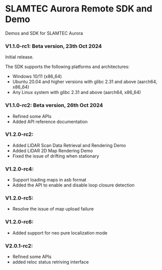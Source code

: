 # SLAMTEC Aurora Remote SDK and Demo
Demos and SDK for SLAMTEC Aurora

### V1.1.0-rc1: Beta version, 23th Oct 2024
Initial release. 

The SDK supports the following platforms and architectures:
- Windows 10/11 (x86_64)
- Ubuntu 20.04 and higher versions with glibc 2.31 and above (aarch64, x86_64)
- Any Linux system with glibc 2.31 and above (aarch64, x86_64)

### V1.1.0-rc2: Beta version, 26th Oct 2024
- Refined some APIs
- Added API reference documentation


### V1.2.0-rc2:
- Added LIDAR Scan Data Retrieval and Rendering Demo
- Added LIDAR 2D Map Rendering Demo
- Fixed the issue of drifting when stationary

### V1.2.0-rc4:
- Support loading maps in asb format
- Added the API to enable and disable loop closure detection

### V1.2.0-rc5:

- Resolve the issue of map upload failure

### V1.2.0-rc6:

- Added support for neo pure localization mode

### V2.0.1-rc2:

- Refined some APIs
- added reloc status retriving interface